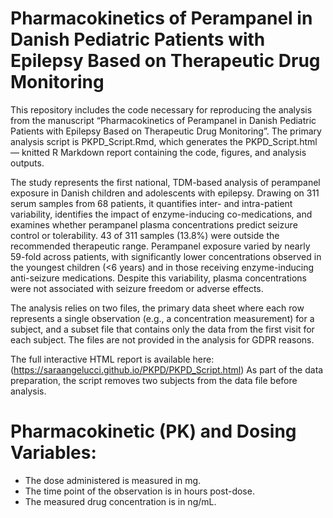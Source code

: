 # Pharmacokinetics of Perampanel in Danish Pediatric Patients with Epilepsy Based on Therapeutic Drug Monitoring

This repository includes the code necessary for reproducing the analysis from the manuscript “Pharmacokinetics of Perampanel in Danish Pediatric Patients with Epilepsy Based on Therapeutic Drug Monitoring”.
The primary analysis script is PKPD_Script.Rmd, which generates the PKPD_Script.html — knitted R Markdown report containing the code, figures, and analysis outputs.  

The study represents the first national, TDM-based analysis of perampanel exposure in Danish children and adolescents with epilepsy. Drawing on 311 serum samples from 68 patients, it quantifies inter- and intra-patient variability, identifies the impact of enzyme-inducing co-medications, and examines whether perampanel plasma concentrations predict seizure control or tolerability. 43 of 311 samples (13.8%) were outside the recommended therapeutic range. Perampanel exposure varied by nearly 59-fold across patients, with significantly lower concentrations observed in the youngest children (<6 years) and in those receiving enzyme-inducing anti-seizure medications. Despite this variability, plasma concentrations were not associated with seizure freedom or adverse effects.

The analysis relies on two files, the primary data sheet where each row represents a single observation (e.g., a concentration measurement) for a subject, and a subset file that contains only the data from the first visit for each subject. The files are not provided in the analysis for GDPR reasons.

The full interactive HTML report is available here: (https://saraangelucci.github.io/PKPD/PKPD_Script.html)
As part of the data preparation, the script removes two subjects from the data file before analysis.

# Pharmacokinetic (PK) and Dosing Variables:

- The dose administered is measured in mg.
- The time point of the observation is in hours post-dose.
- The measured drug concentration is in ng/mL.
